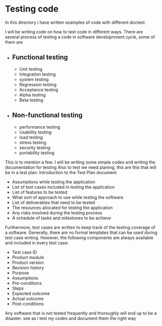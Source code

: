 # Testing code #
In this directory i have written examples of code with different doctest.

I will be writing code on how to test code in different ways. 
There are several process of testing a code in software developnment cycle,
some of them are
 * ## Functional testing ##
	 * Unit testing
	 * Integration testing
	 * system testing
	 * Regression testing
	 * Acceptance testing
	 * Alpha testing
	 * Beta testing
 * ## Non-functional testing ##
	* performance testing
	* Usability testing
	* load testing
	* stress testing
	* security testing
	* portability testing

This is to mention a few. I will be writing some simple codes and writing the documentation for testing
Also to test we need planing, this are this that will be in a test plan:
Introduction to the Test Plan document

* Assumptions while testing the application
* List of test cases included in testing the application
* List of features to be tested
* What sort of approach to use while testing the software
* List of deliverables that need to be tested
* The resources allocated for testing the application
* Any risks involved during the testing process
* A schedule of tasks and milestones to be achieve 

Furthermore, test cases are written to keep track of the testing coverage of a software. Generally, there are no formal templates that can be used during test case writing. However, the following components are always available and included in every test case:

* Test case ID
* Product module
* Product version
* Revision history
* Purpose
* Assumptions
* Pre-conditions
* Steps
* Expected outcome
* Actual outcome
* Post-conditions 

Any software that is not tested frequently and thoroughly will end up to be a disaster. see as i
test my codes and document them the right way
